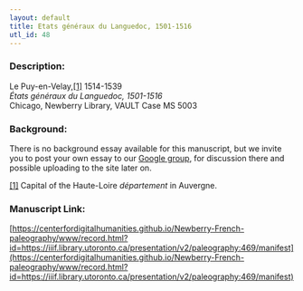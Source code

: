 ```yaml
---
layout: default
title: Etats généraux du Languedoc, 1501-1516
utl_id: 48
---
```


### Description:

Le Puy-en-Velay,<a id="_ftnref1">[[1]](#_ftn1)</a> 1514-1539<br>
_États généraux du Languedoc, 1501-1516_<br>
Chicago, Newberry Library, VAULT Case MS 5003

### Background:

There is no background essay available for this manuscript, but we invite you to post your own essay to our [Google group](https://paleography.library.utoronto.ca/content/group-work), for discussion there and possible uploading to the site later on.

<a id="_ftn1">[[1]](#_ftnref1)</a> Capital of the Haute-Loire _département_ in Auvergne. 

### Manuscript Link:

[https://centerfordigitalhumanities.github.io/Newberry-French-paleography/www/record.html?id=https://iiif.library.utoronto.ca/presentation/v2/paleography:469/manifest](https://centerfordigitalhumanities.github.io/Newberry-French-paleography/www/record.html?id=https://iiif.library.utoronto.ca/presentation/v2/paleography:469/manifest)
